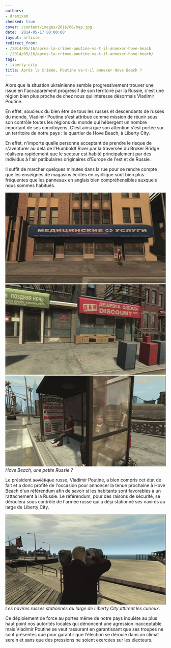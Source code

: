 ```yaml
---
authors:
- dremixam
checked: true
cover: /content/images/2016/06/map.jpg
date: '2014-05-17 00:00:00'
layout: article
redirect_from:
- /2014/05/16/apres-la-crimee-poutine-va-t-il-annexer-hove-beach
- /2014/05/16/apres-la-crimee-poutine-va-t-il-annexer-hove-beach/
tags:
- liberty-city
title: Après la Crimée, Poutine va-t-il annexer Hove Beach ?
---
```



Alors que la situation ukrainienne semble progressivement trouver une issue en l'accaparement progressif de son territoire par la Russie, c'est une région bien plus proche de chez nous qui intéresse désormais Vladimir Poutine.

En effet, soucieux du bien être de tous les russes et descendants de russes du monde, Vladimir Poutine s'est attribué comme mission de réunir sous son contrôle toutes les régions du monde qui hébergent un nombre important de ses concitoyens. C'est ainsi que son attention s'est portée sur un territoire de notre pays : le quartier de Hove Beach, à Liberty City.

En effet, n'importe quelle personne acceptant de prendre le risque de s'aventurer au delà de l'Humboldt River par la traversée du Broker Bridge réalisera rapidement que le secteur est habité principalement par des individus à l'air patibulaires originaires d'Europe de l'est et de Russie.

Il suffit de marcher quelques minutes dans la rue pour se rendre compte que les enseignes de magasins écrites en cyrillique sont bien plus fréquentes que les panneaux en anglais bien compréhensibles auxquels nous sommes habitués.

![](/content/images/2021/12/medical-service.jpeg)
![](/content/images/2021/12/shop_0.jpeg)
![](/content/images/2021/12/bus-stop.jpeg)
_Hove Beach, une petite Russie ?_

Le président ~~soviétique~~ russe, Vladimir Poutine, a bien compris cet état de fait et a donc profité de l'occasion pour annoncer la tenue prochaine à Hove Beach d'un référendum afin de savoir si les habitants sont favorables à un rattachement à la Russie. Le référendum, pour des raisons de sécurité, se déroulera sous contrôle de l'armée russe qui a déja stationné ses navires au large de Liberty City.

![](/content/images/2016/06/ships-coming.jpg)
_Les navires russes stationnés au large de Liberty City attirent les curieux._

Ce déploiement de force au portes même de notre pays inquiète au plus haut point nos autorités locales qui dénoncent une agression inacceptable mais Vladimir Poutine se veut rassurant en garantissant que ses troupes ne sont présentes que pour garantir que l'élection se déroule dans un climat serein et sans que des pressions ne soient exercées sur les électeurs.